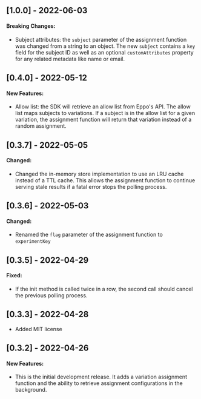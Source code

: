 <!---
## [MAJOR.MINOR.PATCH] - YYYY-MM-DD

#### New Features:
* Describe any features added

#### Fixed:
* Describe any bug fixes

#### Deprecated:
* Describe deprecated APIs in this version
-->

## [1.0.0] - 2022-06-03

#### Breaking Changes:
* Subject attributes: the `subject` parameter of the assignment function was changed from a string to an object. The new `subject` contains a `key` field for the subject ID as well as an optional `customAttributes` property for any related metadata like name or email.

## [0.4.0] - 2022-05-12

#### New Features:
* Allow list: the SDK will retrieve an allow list from Eppo's API. The allow list maps subjects to variations. If a subject is in the allow list for a given variation, the assignment function will return that variation instead of a random assignment.

## [0.3.7] - 2022-05-05

#### Changed:
* Changed the in-memory store implementation to use an LRU cache instead of a TTL cache. This allows the assignment function to continue serving stale results if a fatal error stops the polling process.

## [0.3.6] - 2022-05-03

#### Changed:
* Renamed the `flag` parameter of the assignment function to `experimentKey`

## [0.3.5] - 2022-04-29

#### Fixed:
* If the init method is called twice in a row, the second call should cancel the previous polling process.

## [0.3.3] - 2022-04-28

* Added MIT license

## [0.3.2] - 2022-04-26

#### New Features:

* This is the initial development release. It adds a variation assignment function and the ability to retrieve assignment configurations in the background.